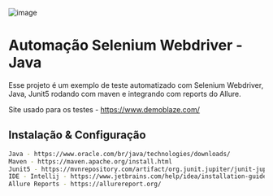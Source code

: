 
![image](https://github.com/user-attachments/assets/59fe45d6-c40b-4087-a88e-64d9c1ab47e9)



# Automação Selenium Webdriver - Java 

Esse projeto é um exemplo de teste automatizado com Selenium Webdriver, Java, Junit5 rodando com maven e integrando com reports do Allure.

Site usado para os testes - https://www.demoblaze.com/

## Instalação & Configuração

```bash
Java - https://www.oracle.com/br/java/technologies/downloads/
Maven - https://maven.apache.org/install.html
Junit5 - https://mvnrepository.com/artifact/org.junit.jupiter/junit-jupiter-api
IDE - Intellij - https://www.jetbrains.com/help/idea/installation-guide.html
Allure Reports - https://allurereport.org/
```
